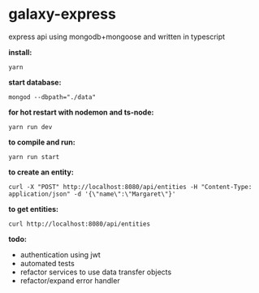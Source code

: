 # galaxy-express

express api using mongodb+mongoose and written in typescript

**install:**
```shell
yarn
```

**start database:**
```shell
mongod --dbpath="./data"
```

**for hot restart with nodemon and ts-node:**
```shell
yarn run dev
```

**to compile and run:**
```shell
yarn run start
```

**to create an entity:**
```shell
curl -X "POST" http://localhost:8080/api/entities -H "Content-Type: application/json" -d '{\"name\":\"Margaret\"}'
```

**to get entities:**
```shell
curl http://localhost:8080/api/entities
```

**todo:**
- authentication using jwt
- automated tests
- refactor services to use data transfer objects
- refactor/expand error handler
